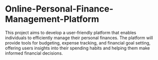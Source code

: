 # Online-Personal-Finance-Management-Platform
This project aims to develop a user-friendly platform that enables individuals to efficiently manage their personal finances. The platform will provide tools for budgeting, expense tracking, and financial goal setting, offering users insights into their spending habits and helping them make informed financial decisions. 
